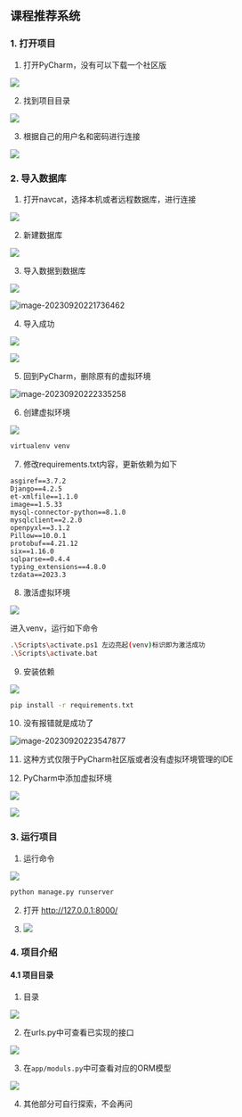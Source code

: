 ## 课程推荐系统

### 1. 打开项目

1. 打开PyCharm，没有可以下载一个社区版

![](https://picgo-img-repo.oss-cn-beijing.aliyuncs.com/img/eee1237646a9de43b4848ac3d15b4ca2.png)

2. 找到项目目录

![](https://picgo-img-repo.oss-cn-beijing.aliyuncs.com/img/b0f0bc42ae71a43489bd57deab80aad0.png)

3. 根据自己的用户名和密码进行连接

![](https://picgo-img-repo.oss-cn-beijing.aliyuncs.com/img/84d7148087a49e2ceaa452788da38a32.png)



### 2. 导入数据库

1. 打开navcat，选择本机或者远程数据库，进行连接

![](https://picgo-img-repo.oss-cn-beijing.aliyuncs.com/img/a0555855cf515d789ea3a91bc03c7e0f.png)

2. 新建数据库

![](https://picgo-img-repo.oss-cn-beijing.aliyuncs.com/img/e2c7394ce3671234d43ab4a461648008.png)

3. 导入数据到数据库

![](https://picgo-img-repo.oss-cn-beijing.aliyuncs.com/img/38983817f006c181a07a10997b0e59db.png)

![image-20230920221736462](https://picgo-img-repo.oss-cn-beijing.aliyuncs.com/img/61cfcfa57204edb4297310764148ca7f.png)

4. 导入成功

![](https://picgo-img-repo.oss-cn-beijing.aliyuncs.com/img/9cbe548d4dd1273a2609c5aed367124e.png)

![](https://picgo-img-repo.oss-cn-beijing.aliyuncs.com/img/e1a6a2f2d0d7dffdf0c497bc6278b3b6.png)

5. 回到PyCharm，删除原有的虚拟环境

![image-20230920222335258](https://picgo-img-repo.oss-cn-beijing.aliyuncs.com/img/972651ef1dd11141b9c78d6e391744c3.png)

6. 创建虚拟环境

![](https://picgo-img-repo.oss-cn-beijing.aliyuncs.com/img/c3a43a95ea2255edd31ad9bc87dcfe96.png)
```bash
virtualenv venv
```

7. 修改requirements.txt内容，更新依赖为如下

```
asgiref==3.7.2
Django==4.2.5
et-xmlfile==1.1.0
image==1.5.33
mysql-connector-python==8.1.0
mysqlclient==2.2.0
openpyxl==3.1.2
Pillow==10.0.1
protobuf==4.21.12
six==1.16.0
sqlparse==0.4.4
typing_extensions==4.8.0
tzdata==2023.3
```

8. 激活虚拟环境

![](https://picgo-img-repo.oss-cn-beijing.aliyuncs.com/img/714682e18dfdd05b3684d3fd84b1bbd8.png)

进入venv，运行如下命令

```bash
.\Scripts\activate.ps1 左边亮起(venv)标识即为激活成功
.\Scripts\activate.bat
```

9. 安装依赖

![](https://picgo-img-repo.oss-cn-beijing.aliyuncs.com/img/a0a3ed5e65888f520ef0c1cde19a45d8.png)

```bash
pip install -r requirements.txt
```

10. 没有报错就是成功了

![image-20230920223547877](https://picgo-img-repo.oss-cn-beijing.aliyuncs.com/img/f0fbcbd49e9127e0836aafea06488797.png)

11. 这种方式仅限于PyCharm社区版或者没有虚拟环境管理的IDE

12. PyCharm中添加虚拟环境

![](https://picgo-img-repo.oss-cn-beijing.aliyuncs.com/img/768bba9e7ac72f6889258593d1d225cf.png)

![](https://picgo-img-repo.oss-cn-beijing.aliyuncs.com/img/769ce50e342be94d6a8793b625bf8052.png)



### 3. 运行项目

1. 运行命令

![](https://picgo-img-repo.oss-cn-beijing.aliyuncs.com/img/6ee9a561329caba1241867dbf8de0d81.png)

```bash
python manage.py runserver
```

2. 打开 http://127.0.0.1:8000/

3. ![](https://picgo-img-repo.oss-cn-beijing.aliyuncs.com/img/91925447db8b2670889e9ac48f893800.png)

### 4. 项目介绍

#### 4.1 项目目录

1. 目录

![](https://picgo-img-repo.oss-cn-beijing.aliyuncs.com/img/97cf1305d4a742d29ccf7953097114a4.png)

2. 在urls.py中可查看已实现的接口

![](https://picgo-img-repo.oss-cn-beijing.aliyuncs.com/img/9ce85558832021f4fa2124b623ed6e9e.png)

3. 在`app/moduls.py`中可查看对应的ORM模型

![](https://picgo-img-repo.oss-cn-beijing.aliyuncs.com/img/a3de4b2f2b5730643abd61a5f50de0d3.png)

4. 其他部分可自行探索，不会再问

